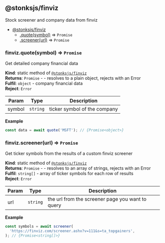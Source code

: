 <a name="module_@stonksjs/finviz"></a>

## @stonksjs/finviz

Stock screener and company data from finviz

- [@stonksjs/finviz](#module_@stonksjs/finviz)
  - [.quote(symbol)](#module_@stonksjs/finviz.quote) ⇒ <code>Promise</code>
  - [.screener(url)](#module_@stonksjs/finviz.screener) ⇒ <code>Promise</code>

<a name="module_@stonksjs/finviz.quote"></a>

### finviz.quote(symbol) ⇒ <code>Promise</code>

Get detailed company financial data

**Kind**: static method of
[<code>@stonksjs/finviz</code>](#module_@stonksjs/finviz)  
**Returns**: <code>Promise</code> - - resolves to a plain object, rejects with
an Error  
**Fulfil**: <code>object</code> - company financial data  
**Reject**: <code>Error</code>

| Param  | Type                | Description                  |
| ------ | ------------------- | ---------------------------- |
| symbol | <code>string</code> | ticker symbol of the company |

**Example**

```js
const data = await quote('MSFT'); // {Promise<object>}
```

<a name="module_@stonksjs/finviz.screener"></a>

### finviz.screener(url) ⇒ <code>Promise</code>

Get ticker symbols from the results of a custom finviz screener

**Kind**: static method of
[<code>@stonksjs/finviz</code>](#module_@stonksjs/finviz)  
**Returns**: <code>Promise</code> - - resolves to an array of strings, rejects
with an Error  
**Fulfil**: <code>string[]</code> - array of ticker symbols for each row of
results  
**Reject**: <code>Error</code>

| Param | Type                | Description                                      |
| ----- | ------------------- | ------------------------------------------------ |
| url   | <code>string</code> | the url from the screener page you want to query |

**Example**

```js
const symbols = await screener(
  'https://finviz.com/screener.ashx?v=111&s=ta_topgainers',
); // {Promise<string[]>}
```
